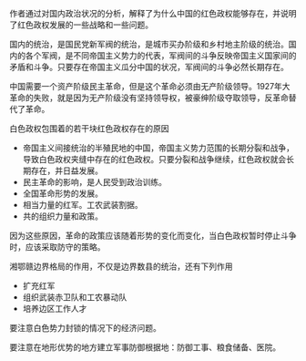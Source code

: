 作者通过对国内政治状况的分析，解释了为什么中国的红色政权能够存在，并说明了红色政权发展的一些战略和一些问题。



国内的统治，是国民党新军阀的统治，是城市买办阶级和乡村地主阶级的统治。国内的各个军阀，是不同帝国主义势力的代表，军阀间的斗争反映帝国主义国家间的矛盾和斗争。只要存在帝国主义瓜分中国的状况，军阀间的斗争必然长期存在。



中国需要一个资产阶级民主革命，但是这个革命必须由无产阶级领导。1927年大革命的失败，就是因为无产阶级没有坚持领导权，被豪绅阶级夺取领导，反革命替代了革命。



白色政权包围着的若干块红色政权存在的原因

+ 帝国主义间接统治的半殖民地的中国，帝国主义势力范围的长期分裂和战争，导致白色政权夹缝中存在的红色政权。只要分裂和战争继续，红色政权就会长期存在，并日益发展。
+ 民主革命的影响，是人民受到政治训练。
+ 全国革命形势的发展。
+ 相当力量的红军。工农武装割据。
+ 共的组织力量和政策。



因为这些原因，革命的政策应该随着形势的变化而变化，当白色政权暂时停止斗争时，应该采取防守的策略。



湘鄂赣边界格局的作用，不仅是边界数县的统治，还有下列作用

+ 扩充红军
+ 组织武装赤卫队和工农暴动队
+ 培养边区工作人才



要注意白色势力封锁的情况下的经济问题。

要注意在地形优势的地方建立军事防御根据地：防御工事、粮食储备、医院。



